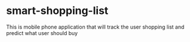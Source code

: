 # smart-shopping-list
This is mobile phone application that will track the user shopping list and predict what user should buy
